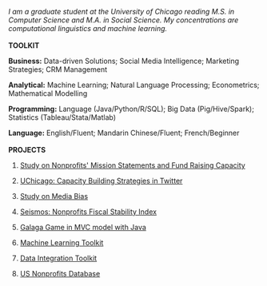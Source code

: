 *I am a graduate student at the University of Chicago reading M.S. in Computer Science and M.A. in Social Science. My concentrations are computational linguistics and machine learning.*
<br />
<br />
**TOOLKIT**<p align="center">

**Business:** Data-driven Solutions; Social Media Intelligence; Marketing Strategies; CRM Management 

**Analytical:** Machine Learning; Natural Language Processing; Econometrics; Mathematical Modelling

**Programming:** Language (Java/Python/R/SQL); Big Data (Pig/Hive/Spark); Statistics (Tableau/Stata/Matlab)

**Language:** English/Fluent; Mandarin Chinese/Fluent; French/Beginner
<br />
<br />
**PROJECTS**<p align="center">

1. [Study on Nonprofits' Mission Statements and Fund Raising Capacity](https://github.com/yuxiaosun/USngomission)

2. [UChicago: Capacity Building Strategies in Twitter](https://github.com/yuxiaosun/twitter)

3. [Study on Media Bias](https://github.com/yuxiaosun/hwcfpp/tree/master/project)

4. [Seismos: Nonprofits Fiscal Stability Index](https://github.com/aldengolab/seismos-NFP-stability-prediction)

5. [Galaga Game in MVC model with Java](https://github.com/yuxiaosun/javagame)

6. [Machine Learning Toolkit](https://github.com/yuxiaosun/capp-455136/tree/master/mlpipe)

7. [Data Integration Toolkit](https://github.com/yuxiaosun/capp-455136/tree/master/dataintegration)

8. [US Nonprofits Database](https://github.com/yuxiaosun/USngo)
